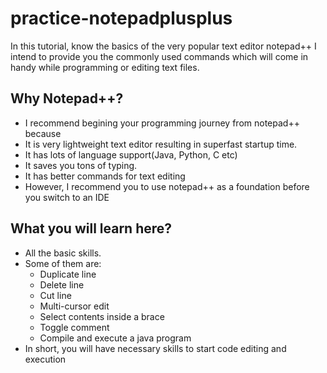 # practice-notepadplusplus

In this tutorial, know the basics of the very popular text editor notepad++
I intend to provide you the commonly used commands which will come in handy while programming or editing text files.

## Why Notepad++?
- I recommend begining your programming journey from notepad++ because
- It is very lightweight text editor resulting in superfast startup time.
- It has lots of language support(Java, Python, C etc)
- It saves you tons of typing.
- It has better commands for text editing
- However, I recommend you to use notepad++ as a foundation before you switch to an IDE

## What you will learn here?
- All the basic skills. 
- Some of them are:
  - Duplicate line
  - Delete line
  - Cut line
  - Multi-cursor edit
  - Select contents inside a brace
  - Toggle comment
  - Compile and execute a java program
 - In short, you will have necessary skills to start code editing and execution
